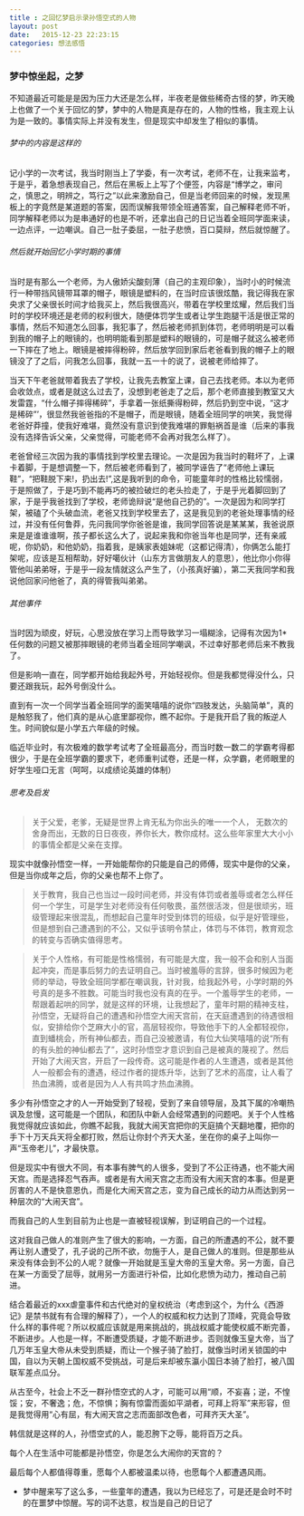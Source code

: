 ```yaml
---
title : 之回忆梦启示录孙悟空式的人物
layout: post
date:   2015-12-23 22:23:15
categories: 想法感悟
---
```


###  梦中惊坐起，之梦

不知道最近可能是是因为压力大还是怎么样，半夜老是做些稀奇古怪的梦，昨天晚上也做了一个关于回忆的梦，梦中的人物是真是存在的，人物的性格，我主观上认为是一致的。事情实际上并没有发生，但是现实中却发生了相似的事情。

###### 梦中的内容是这样的

记小学的一次考试，我当时刚当上了学委，有一次考试，老师不在，让我来监考，于是乎，着急想表现自己，然后在黑板上上写了个便签，内容是“博学之，审问之，慎思之，明辨之，笃行之”以此来激励自己，但是当老师回来的时候，发现黑板上的字竟然是某道题的答案，因而误解我带领全班通答案，自己解释老师不听，同学解释老师以为是串通好的也是不听，还拿出自己的日记当着全班同学面来读，一边点评，一边嘲讽。自己一肚子委屈，一肚子悲愤，百口莫辩，然后就惊醒了。

######  然后就开始回忆小学时期的事情

当时是有那么一个老师，为人傲娇尖酸刻薄（自己的主观印象），当时小的时候流行一种带挡风镜带耳罩的帽子，眼镜是塑料的，在当时应该很炫酷，我记得我在家央求了父亲很长时间才给我买上，然后我很高兴，带着在学校里炫耀，然后我们当时的学校环境还是老师的权利很大，随便体罚学生或者让学生跑腿干活是很正常的事情，然后不知道怎么回事，我犯事了，然后被老师抓到体罚，老师明明是可以看到我的帽子上的眼镜的，也明明能看到那是塑料的眼镜的，可是帽子就这么被老师一下摔在了地上。眼镜是被摔得粉碎，然后放学回到家后老爸看到我的帽子上的眼镜没了了之后，问我怎么回事，我就一五一十的说了，说被老师给摔了。

当天下午老爸就带着我去了学校，让我先去教室上课，自己去找老师。本以为老师会收敛点，或者是就这么过去了，没想到老爸走了之后，那个老师直接到教室又大发雷霆，“什么帽子摔得稀碎”，手拿着一张纸撕得粉碎，然后扔到空中说，“这才是稀碎”’，很显然我爸爸指的不是帽子，而是眼镜，随着全班同学的哄笑，我觉得老爸好莽撞，使我好难堪，竟然没有意识到使我难堪的罪魁祸首是谁（后来的事我没有选择告诉父亲，父亲觉得，可能老师不会再对我怎么样了）。

老爸曾经三次因为我的事情找到学校里去理论。一次是因为我当时的鞋坏了，上课卡着脚，于是想调整一下，然后被老师看到了，被同学诬告了“老师他上课玩鞋”，“把鞋脱下来!，扔出去!”,这是我听到的命令，可能童年时的性格比较懦弱，于是照做了，于是巧到不能再巧的被捡破烂的老头捡走了，于是乎光着脚回到了家，于是乎我爸找到了学校，老师诡辩说“是他自己扔的”。一次是因为和同学打架，被磕了个头破血流，老爸又找到学校里去了，这是我见到的老爸处理事情的经过，并没有任何鲁莽，先问我同学你爸爸是谁，我同学回答说是某某某，我爸说原来是是谁谁谁啊，孩子都长这么大了，说起来我和你爸当年也是同学，还有亲戚呢，你奶奶，和他奶奶，指着我，是姨家表姐妹呢（这都记得清），你俩怎么能打架呢，应该是互相帮助，好好噶伙计（山东方言做朋友人的意思），他比你小你得管他叫弟弟呀，于是乎一段友情就这么产生了，（小孩真好骗），第二天我同学和我说他回家问他爸了，真的得管我叫弟弟。

######  其他事件

当时因为顽皮，好玩，心思没放在学习上而导致学习一塌糊涂，记得有次因为1*任何数的问题又被那摔眼镜的老师当着全班同学嘲讽，不过幸好那老师后来不教我了。

但是影响一直在，同学都开始给我起外号，开始轻视你。但是我都觉得没什么，只要还跟我玩，起外号倒没什么。

直到有一次一个同学当着全班同学的面笑嘻嘻的说你“四肢发达，头脑简单”，真的是触怒我了，他们真的是从心底里鄙视你，瞧不起你。于是我开启了我的叛逆人生。时间貌似是小学五六年级的时候。

临近毕业时，有次极难的数学考试考了全班最高分，而当时数一数二的学霸考得都很少，于是在全班学霸的要求下，老师重判试卷，还是一样，众学霸，老师眼里的好学生哑口无言（呵呵，以成绩论英雄的体制）

###### 思考及启发

> 关于父爱，老爹，无疑是世界上肯无私为你出头的唯一一个人， 无数次的舍身而出，无数的日日夜夜，养你长大，教你成材。这么些年家里大大小小的事情全都是父亲在支撑。

现实中就像孙悟空一样，一开始能帮你的只能是自己的师傅，现实中是你的父亲，但是当你成年之后，你的父亲也帮不上你了。

> 关于教育，我自己也当过一段时间老师，并没有体罚或者羞辱或者怎么样任何一个学生，可是学生对老师没有任何敬畏，虽然很活泼，但是很顽劣，班级管理起来很混乱，而想起自己童年时受到体罚的班级，似乎是好管理些，但是想到自己遭遇到的不公，又似乎该明令禁止，体罚与不体罚，教育观念的转变与否确实值得思考。

> 关于个人性格，有可能是性格懦弱，有可能是大度，我一般不会和别人当面起冲突，而是事后努力的去证明自己。当时被羞辱的言辞，很多时候因为老师的举动，导致全班同学都在嘲讽我，针对我，给我起外号，小学时期的外号真的是多不胜数。可能当时我也没有真的在乎。一个羞辱学生的老师，一帮跟着起哄的同学，就是这样的环境，让我想起了，童年时期的精神支柱，孙悟空，无疑将自己的遭遇和孙悟空大闹天宫前，在天庭遭遇到的待遇很相似，安排给你个芝麻大小的官，高层轻视你，导致他手下的人全都轻视你，直到蟠桃会，所有神仙都去，而自己没被邀请，有位大仙笑嘻嘻的说“所有的有头脸的神仙都去了”，这时孙悟空才意识到自己是被真的蔑视了。然后开始了大闹天宫，开启了一段传奇。这可能是作者的人生遭遇，或者是其他人一般都会有的遭遇，经过作者的提炼升华，达到了艺术的高度，让人看了热血沸腾，或者是因为人人有共鸣才热血沸腾。


多少有孙悟空之才的人一开始受到了轻视，受到了来自领导层，及其下属的冷嘲热讽及怠慢，这可能是一个团队，和团队中新人会经常遇到的问题吧。关于个人性格我觉得就应该如此，你瞧不起我，我就大闹天宫把你的天庭搞个天翻地覆，把你的手下十万天兵天将全都打败，然后让你封个齐天大圣，坐在你的桌子上叫你一声“玉帝老儿”，才最快意。

但是现实中有很大不同，有本事有脾气的人很多，受到了不公正待遇，也不能大闹天宫。而是选择忍气吞声。或者是有大闹天宫之志而没有大闹天宫的本事。但是更厉害的人不是快意恩仇，而是化大闹天宫之志，变为自己成长的动力从而达到另一种层次的“大闹天宫”。

而我自己的人生到目前为止也是一直被轻视误解，到证明自己的一个过程。

这对我自己做人的准则产生了很大的影响，一方面，自己的所遭遇的不公，就不要再让别人遭受了，孔子说的己所不欲，勿施于人，是自己做人的准则。但是那些从来没有体会到不公的人呢？就像一开始就是玉皇大帝的玉皇大帝。另一方面，自己在某一方面受了屈辱，就用另一方面进行补偿，比如化悲愤为动力，推动自己前进。

结合着最近的xxx虐童事件和古代绝对的皇权统治（考虑到这个，为什么《西游记》是禁书就有有合理的解释了），一个人的权威和权力达到了顶峰，究竟会导致什么样的事件呢？所以权威应该就是用来挑战的，挑战权威才能使权威不断完善，不断进步。人也是一样，不断遭受质疑，才能不断进步。否则就像玉皇大帝，当了几万年玉皇大帝从未受到质疑，而让一个猴子骑了脸打，就像当时闭关锁国的中国，自以为天朝上国权威不受挑战，可是后来却被东瀛小国日本骑了脸打，被八国联军差点瓜分。

从古至今，社会上不乏一群孙悟空式的人才，可能可以用“顺，不妄喜；逆，不惶馁；安，不奢逸；危，不惊惧；胸有惊雷而面如平湖者，可拜上将军”来形容，但是我觉得用“心有屈，有大闹天宫之志而面部改色者，可拜齐天大圣”。

韩信就是这样的人，孙悟空式的人，能忍胯下之辱，能将百万之兵。

每个人在生活中可能都是孙悟空，你是怎么大闹你的天宫的？

最后每个人都值得尊重，愿每个人都被温柔以待，也愿每个人都遭遇风雨。

*  梦中醒来写了这么多，一些童年的遭遇，我以为已经忘了，可是还是会时不时的在噩梦中惊醒。写的词不达意，权当是自己的日记了
